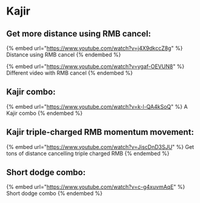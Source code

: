 # Kajir

## Get more distance using RMB cancel:&#x20;

{% embed url="https://www.youtube.com/watch?v=j4X9dkccZ8g" %}
Distance using RMB cancel
{% endembed %}

{% embed url="https://www.youtube.com/watch?v=ygaf-OEVUN8" %}
Different video with RMB cancel
{% endembed %}

## Kajir combo:

{% embed url="https://www.youtube.com/watch?v=k-l-QA4kSoQ" %}
A Kajir combo
{% endembed %}

## Kajir triple-charged RMB momentum movement:

{% embed url="https://www.youtube.com/watch?v=JiscDnD3SJU" %}
Get tons of distance cancelling triple charged RMB
{% endembed %}

## Short dodge combo:

{% embed url="https://www.youtube.com/watch?v=c-g4xuvmAqE" %}
Short dodge combo
{% endembed %}

